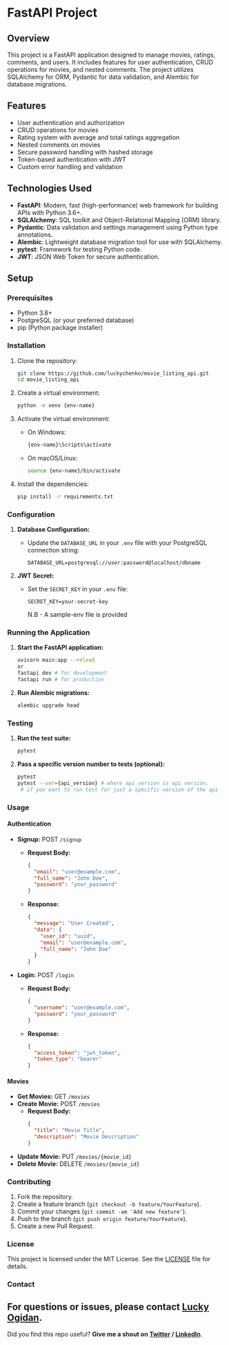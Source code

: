 
# FastAPI Project

## Overview

This project is a FastAPI application designed to manage movies, ratings, comments, and users. It includes features for user authentication, CRUD operations for movies, and nested comments. The project utilizes SQLAlchemy for ORM, Pydantic for data validation, and Alembic for database migrations.

## Features

- User authentication and authorization
- CRUD operations for movies
- Rating system with average and total ratings aggregation
- Nested comments on movies
- Secure password handling with hashed storage
- Token-based authentication with JWT
- Custom error handling and validation

## Technologies Used

- **FastAPI**: Modern, fast (high-performance) web framework for building APIs with Python 3.6+.
- **SQLAlchemy**: SQL toolkit and Object-Relational Mapping (ORM) library.
- **Pydantic**: Data validation and settings management using Python type annotations.
- **Alembic**: Lightweight database migration tool for use with SQLAlchemy.
- **pytest**: Framework for testing Python code.
- **JWT**: JSON Web Token for secure authentication.

## Setup

### Prerequisites

- Python 3.8+
- PostgreSQL (or your preferred database)
- pip (Python package installer)

### Installation

1. Clone the repository:
    ```bash
    git clone https://github.com/luckychenko/movie_listing_api.git
    cd movie_listing_api
    ```

2. Create a virtual environment:
    ```bash
    python -m venv {env-name}
    ```

3. Activate the virtual environment:
    - On Windows:
      ```bash
      {env-name}\Scripts\activate
      ```
    - On macOS/Linux:
      ```bash
      source {env-name}/bin/activate
      ```

4. Install the dependencies:
    ```bash
    pip install -r requirements.txt
    ```

### Configuration

1. **Database Configuration:**
   - Update the `DATABASE_URL` in your `.env` file with your PostgreSQL connection string:
     ```
     DATABASE_URL=postgresql://user:password@localhost/dbname
     ```

2. **JWT Secret:**
   - Set the `SECRET_KEY` in your `.env` file:
     ```
     SECRET_KEY=your-secret-key
     ```
     N.B - A sample-env file is provided

### Running the Application

1. **Start the FastAPI application:**
    ```bash
    uvicorn main:app --reload  
    or
    fastapi dev # for development
    fastapi run # for production
    ```

2. **Run Alembic migrations:**
    ```bash
    alembic upgrade head
    ```

### Testing

1. **Run the test suite:**
    ```bash
    pytest
    ```

2. **Pass a specific version number to tests (optional):**
    ```bash
    pytest 
    pytest --ver={api_version} # where api_version is api version, 
     # if you want to run test for just a specific version of the api
    ```

### Usage

#### Authentication

- **Signup:** POST `/signup`
  - **Request Body:**
    ```json
    {
      "email": "user@example.com",
      "full_name": "John Doe",
      "password": "your_password"
    }
    ```
  - **Response:**
    ```json
    {
      "message": "User Created",
      "data": {
        "user_id": "uuid",
        "email": "user@example.com",
        "full_name": "John Doe"
      }
    }
    ```

- **Login:** POST `/login`
  - **Request Body:**
    ```json
    {
      "username": "user@example.com",
      "password": "your_password"
    }
    ```
  - **Response:**
    ```json
    {
      "access_token": "jwt_token",
      "token_type": "bearer"
    }
    ```

#### Movies

- **Get Movies:** GET `/movies`
- **Create Movie:** POST `/movies`
  - **Request Body:**
    ```json
    {
      "title": "Movie Title",
      "description": "Movie Description"
    }
    ```
- **Update Movie:** PUT `/movies/{movie_id}`
- **Delete Movie:** DELETE `/movies/{movie_id}`

### Contributing

1. Fork the repository.
2. Create a feature branch (`git checkout -b feature/YourFeature`).
3. Commit your changes (`git commit -am 'Add new feature'`).
4. Push to the branch (`git push origin feature/YourFeature`).
5. Create a new Pull Request.

### License

This project is licensed under the MIT License. See the [LICENSE](LICENSE) file for details.

### Contact

For questions or issues, please contact [Lucky Ogidan](mailto:luckychenko@gmail.com).
---
Did you find this repo useful? **Give me a shout on [Twitter](https://twitter.com/shadychenko) / [LinkedIn](https://www.linkedin.com/in/lucky-ogidan-302395138)**.



